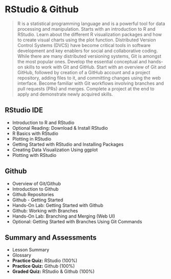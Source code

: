 # RStudio & Github
> R is a statistical programming language and is a powerful tool for data processing and manipulation. Starts with an introduction to R and RStudio. Learn about the different R visualization packages and how to create visual charts using the plot function. Distributed Version Control Systems (DVCS) have become critical tools in software development and key enablers for social and collaborative coding. While there are many distributed versioning systems, Git is amongst the most popular ones. Develop the essential conceptual and hands-on skills to work with Git and GitHub. Start with an overview of Git and GitHub, followed by creation of a GitHub account and a project repository, adding files to it, and committing changes using the web interface. Become familiar with Git workflows involving branches and pull requests (PRs) and merges. Complete a project at the end to apply and demonstrate newly acquired skills.
## RStudio IDE
- Introduction to R and RStudio
- Optional Reading: Download & Install RStudio
- R Basics with RStudio
- Plotting in RStudio
- Getting Started with RStudio and Installing Packages
- Creating Data Visualization Using ggplot
- Plotting with RStudio
## Github
- Overview of Git/Github
- Introduction to Github
- Github Repositories
- Github - Getting Started
- Hands-On Lab: Getting Started with Github
- Github: Working with Branches
- Hands-On Lab: Branching and Merging (Web UI)
- Optional: Getting Started with Branches Using Git Commands
## Summary and Assessments
- Lesson Summary
- Glossary
- **Practice Quiz:** RStudio (100%)
- **Practice Quiz:** Github (100%)
- **Graded Quiz:** RStudio & Github (100%)
